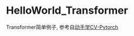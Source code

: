 # HelloWorld_Transformer
Transformer简单例子, 参考自[动手学CV-Pytorch](https://datawhalechina.github.io/dive-into-cv-pytorch/#/chapter06_transformer/6_1_hello_transformer)
